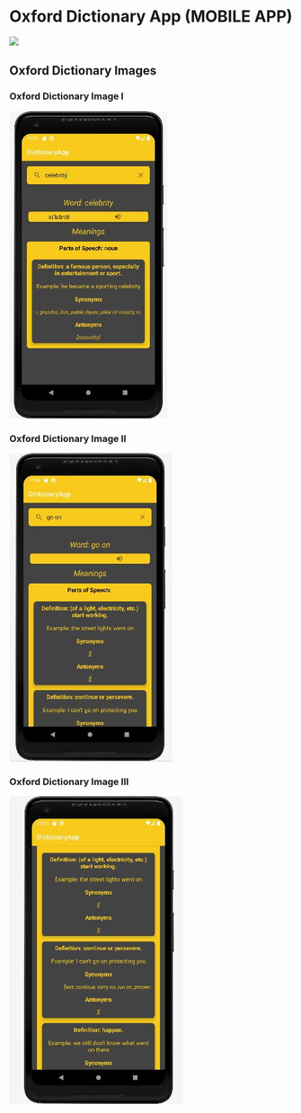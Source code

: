 # Oxford Dictionary App (MOBILE APP)

![](https://komarev.com/ghpvc/?username=beyzayuksell)

## Oxford Dictionary Images

### Oxford Dictionary Image I

![](https://github.com/beyzayuksell/Oxford-Dictionary/blob/main/dictionary_images/image1.JPG)

### Oxford Dictionary Image II

![](https://github.com/beyzayuksell/Oxford-Dictionary/blob/main/dictionary_images/image2.JPG)

### Oxford Dictionary Image III

![](https://github.com/beyzayuksell/Oxford-Dictionary/blob/main/dictionary_images/image3.JPG)

